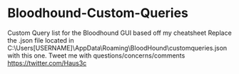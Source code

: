# Bloodhound-Custom-Queries
Custom Query list for the Bloodhound GUI based off my cheatsheet
Replace the .json file located in C:\Users\[USERNAME]\AppData\Roaming\BloodHound\customqueries.json with this one.
Tweet me with questions/concerns/comments https://twitter.com/Haus3c 
